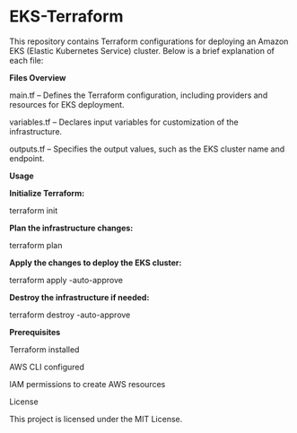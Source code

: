 # EKS-Terraform

This repository contains Terraform configurations for deploying an Amazon EKS (Elastic Kubernetes Service) cluster. Below is a brief explanation of each file:

**Files Overview**

main.tf – Defines the Terraform configuration, including providers and resources for EKS deployment.

variables.tf – Declares input variables for customization of the infrastructure.

outputs.tf – Specifies the output values, such as the EKS cluster name and endpoint.

**Usage**

**Initialize Terraform:**

terraform init

**Plan the infrastructure changes:**

terraform plan

**Apply the changes to deploy the EKS cluster:**

terraform apply -auto-approve

**Destroy the infrastructure if needed:**

terraform destroy -auto-approve

**Prerequisites**

Terraform installed

AWS CLI configured

IAM permissions to create AWS resources

License

This project is licensed under the MIT License.
